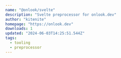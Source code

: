 ```yaml
---
name: "@onlook/svelte"
description: "Svelte preprocessor for onlook.dev"
author: "kitenite"
homepage: "https://onlook.dev"
downloads: 1
updated: "2024-06-03T14:25:51.544Z"
tags: 
  - tooling
  - preprocessor
---
```

